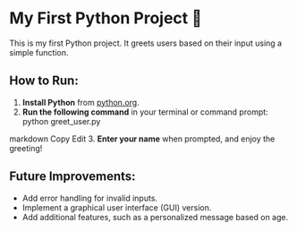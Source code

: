 # My First Python Project 🎉

This is my first Python project. It greets users based on their input using a simple function.

## How to Run:

1. **Install Python** from [python.org](https://python.org).
2. **Run the following command** in your terminal or command prompt:
python greet_user.py

markdown
Copy
Edit
3. **Enter your name** when prompted, and enjoy the greeting!

## Future Improvements:
- Add error handling for invalid inputs.
- Implement a graphical user interface (GUI) version.
- Add additional features, such as a personalized message based on age.
